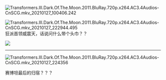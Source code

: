 ![Transformers.III.Dark.Of.The.Moon.2011.BluRay.720p.x264.AC3.4Audios-CnSCG.mkv_20210127_100406.242](https://cdn.jsdelivr.net/gh/xx025/cloudimg/img/20210127221818.jpg)

![Transformers.III.Dark.Of.The.Moon.2011.BluRay.720p.x264.AC3.4Audios-CnSCG.mkv_20210127_222944.495](https://cdn.jsdelivr.net/gh/xx025/cloudimg/img/20210127222956.jpg)狂派首领威震天，话说问什么带个头巾？？

![](E:\视频截图\Screenshots\Transformers.III.Dark.Of.The.Moon.2011.BluRay.720p.x264.AC3.4Audios-CnSCG.mkv_20210127_224012.gif)

---



![Transformers.III.Dark.Of.The.Moon.2011.BluRay.720p.x264.AC3.4Audios-CnSCG.mkv_20210127_224356](https://cdn.jsdelivr.net/gh/xx025/cloudimg/img/20210127224422.gif)

赛博坦最后的归宿？？？
